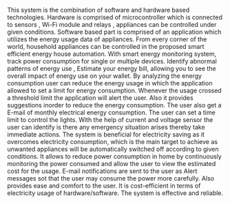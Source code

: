 This system is the combination of software and hardware based technologies. Hardware is
comprised of microcontroller which is connected to sensors , Wi-Fi module and relays ,
appliances can be controlled under given conditions. Software based part is comprised of an
application which utilizes the energy usage data of appliances. From every corner of the world,
household appliances can be controlled in the proposed smart efficient energy house automation.
With smart energy monitoring system, track power consumption for single or multiple devices.
Identify abnormal patterns of energy use , Estimate your energy bill, allowing you to see the
overall impact of energy use on your wallet. By analyzing the energy consumption user can
reduce the energy usage in which the application allowed to set a limit for energy consumption.
Whenever the usage crossed a threshold limit the application will alert the user. Also it provides
suggestions inorder to reduce the energy consumption. The user also get a E-mail of monthly
electrical energy consumption. The user can set a time limit to control the lights. With the help of
current and voltage sensor the user can identify is there any emergency situation arises thereby
take immediate actions.
The system is beneficial for electricity saving as it overcomes electricity consumption, which is
the main target to achieve as unwanted appliances will be automatically switched off according to
given conditions. It allows to reduce power consumption in home by continuously monitoring the
power consumed and allow the user to view the estimated cost for the usage. E-mail notifications
are sent to the user as Alert messages sot that the user may consume the power more carefully.
Also provides ease and comfort to the user. It is cost-efficient in terms of electricity usage of
hardware/software. The system is effective and reliable.
